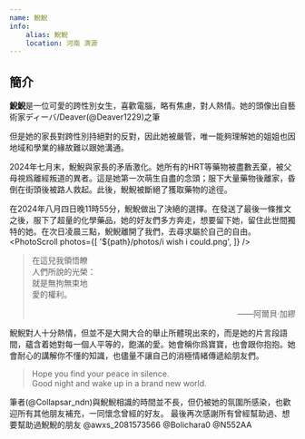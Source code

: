```yaml
---
name: 鯢鯢
info:
    alias: 鯢鯢
    location: 河南 濟源
---
```


## 簡介

**鯢鯢**是一位可愛的跨性別女生，喜歡電腦，略有焦慮，對人熱情。她的頭像出自藝術家ディーバ/Deaver(@Deaver1229)之筆

但是她的家長對跨性別持絕對的反對，因此她被嚴管，唯一能夠理解她的姐姐也因地域和學業的緣故難以跟她溝通。

2024年七月末，鯢鯢與家長的矛盾激化。她所有的HRT等藥物被盡數丟棄，被父母視爲離經叛道的異者。這是她第一次萌生自盡的念頭；服下大量藥物後離家，昏倒在街頭後被路人救起。此後，鯢鯢被斷絕了獲取藥物的途徑。

在2024年八月四日晚11時55分，鯢鯢做出了決絕的選擇。在發送了最後一條推文之後，服下了超量的化學藥品，她的好友們多方奔走，想要留下她，留住此世間獨特的她。在次日凌晨三點，鯢鯢離開了我們，去尋求屬於自己的自由。
<PhotoScroll photos={[ '${path}/photos/i wish i could.png', ]} />

> 在這兒我領悟瞭  
> 人們所說的光榮：  
> 就是無拘無束地  
> 愛的權利。  
> <p style="text-align: right;">——阿爾貝·加繆</p>

鯢鯢對人十分熱情，但並不是大開大合的舉止所體現出來的，而是她的片言段語間，蘊含着她對每一個人平等的，飽滿的愛。她會稱你爲寶寶，也會跟你抱抱。她會耐心的講解你不懂的知識，也儘量不讓自己的消極情緒傳遞給朋友們。

> Hope you find your peace in silence.  
> Good night and wake up in a brand new world.  

筆者(@Collapsar_ndn)與鯢鯢相識的時間並不長，但仍被她的氛圍所感染，也歡迎所有其他朋友補充，一同懷念曾經的好友。
最後再次感謝所有曾經幫助過、想要幫助過鯢鯢的朋友 @awxs_2081573566 @Bolichara0 @N552AA
